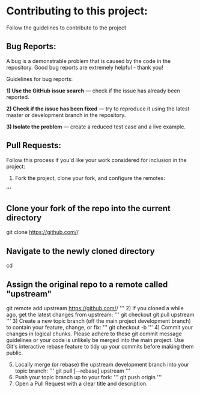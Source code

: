 # Contributing to this project:

Follow the guidelines to contribute to the project

## Bug Reports:

A bug is a demonstrable problem that is caused by the code in the repository. Good bug reports are extremely helpful - thank you!

Guidelines for bug reports:

**1) Use the GitHub issue search**  — check if the issue has already been reported.

**2) Check if the issue has been fixed** — try to reproduce it using the latest master or development branch in the repository.

**3) Isolate the problem** — create a reduced test case and a live example.

## Pull Requests:

Follow this process if you'd like your work considered for inclusion in the project:

1) Fork the project, clone your fork, and configure the remotes:

'''
## Clone your fork of the repo into the current directory
git clone https://github.com/<your-username>/<repo-name>
## Navigate to the newly cloned directory
cd <repo-name>
## Assign the original repo to a remote called "upstream"
git remote add upstream https://github.com/<upstream-owner>/<repo-name>
'''
2) If you cloned a while ago, get the latest changes from upstream:
'''
git checkout <dev-branch>
git pull upstream <dev-branch>
'''
3) Create a new topic branch (off the main project development branch) to contain your feature, change, or fix:
'''
git checkout -b <topic-branch-name>
'''
4) Commit your changes in logical chunks. Please adhere to these git commit message guidelines or your code is unlikely be merged into the main project. Use Git's interactive rebase feature to tidy up your commits before making them public.

5) Locally merge (or rebase) the upstream development branch into your topic branch:
'''
git pull [--rebase] upstream <dev-branch>
'''
6) Push your topic branch up to your fork:
'''
git push origin <topic-branch-name>
'''
7) Open a Pull Request with a clear title and description.
